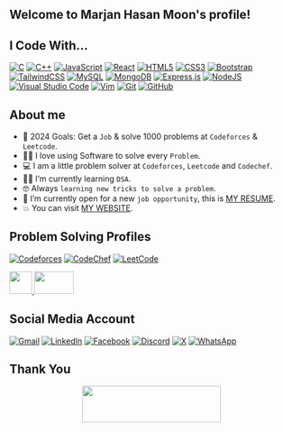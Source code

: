 ## Welcome to Marjan Hasan Moon's profile!

## I Code With...

[![C](https://img.shields.io/badge/c-%2300599C.svg?style=for-the-badge&logo=c&logoColor=white)](#)
[![C++](https://img.shields.io/badge/c++-%2300599C.svg?style=for-the-badge&logo=c%2B%2B&logoColor=white)](#)
[![JavaScript](https://img.shields.io/badge/javascript-%23323330.svg?style=for-the-badge&logo=javascript&logoColor=%23F7DF1E)](#)
[![React](https://img.shields.io/badge/react-%2320232a.svg?style=for-the-badge&logo=react&logoColor=%2361DAFB)](#)
[![HTML5](https://img.shields.io/badge/html5-%23E34F26.svg?style=for-the-badge&logo=html5&logoColor=white)](#)
[![CSS3](https://img.shields.io/badge/css3-%231572B6.svg?style=for-the-badge&logo=css3&logoColor=white)](#)
[![Bootstrap](https://img.shields.io/badge/bootstrap-%238511FA.svg?style=for-the-badge&logo=bootstrap&logoColor=white)](#)
[![TailwindCSS](https://img.shields.io/badge/tailwindcss-%2338B2AC.svg?style=for-the-badge&logo=tailwind-css&logoColor=white)](#)
[![MySQL](https://img.shields.io/badge/mysql-4479A1.svg?style=for-the-badge&logo=mysql&logoColor=white)](#)
[![MongoDB](https://img.shields.io/badge/MongoDB-%234ea94b.svg?style=for-the-badge&logo=mongodb&logoColor=white)](#)
[![Express.js](https://img.shields.io/badge/express.js-%23404d59.svg?style=for-the-badge&logo=express&logoColor=%2361DAFB)](#)
[![NodeJS](https://img.shields.io/badge/node.js-6DA55F?style=for-the-badge&logo=node.js&logoColor=white)](#)
[![Visual Studio Code](https://img.shields.io/badge/Visual%20Studio%20Code-0078d7.svg?style=for-the-badge&logo=visual-studio-code&logoColor=white)](#)
[![Vim](https://img.shields.io/badge/VIM-%2311AB00.svg?style=for-the-badge&logo=vim&logoColor=white)](#)
[![Git](https://img.shields.io/badge/git-%23F05033.svg?style=for-the-badge&logo=git&logoColor=white)](#)
[![GitHub](https://img.shields.io/badge/github-%23121011.svg?style=for-the-badge&logo=github&logoColor=white)](#)

## About me
- :calendar: 2024 Goals: Get a `Job` & solve 1000 problems at `Codeforces` & `Leetcode`.
- :technologist: I love using Software to solve every `Problem`.
- :computer: I am a little problem solver at `Codeforces`, `Leetcode` and `Codechef`.
- :student: I’m currently learning `DSA`.
- :nerd_face: Always `learning new tricks to solve a problem`.
- :thinking: I’m currently open for a new `job opportunity`, this is [MY RESUME](https://drive.google.com/file/d/14nNqT0L-XAVOSVxViWFWLQLnqLo5kCRZ/view?usp=sharing).
- :boom: You can visit [MY WEBSITE](https://marjan-portfolio.netlify.app/).

## Problem Solving Profiles

[![Codeforces](https://img.shields.io/badge/Codeforces-445f9d?style=for-the-badge&logo=Codeforces&logoColor=white)](https://codeforces.com/profile/marjanhasan)
[![CodeChef](https://img.shields.io/badge/CodeChef-%23964B00.svg?style=for-the-badge&logo=CodeChef&logoColor=white)](https://www.codechef.com/users/marjanhasan99)
[![LeetCode](https://img.shields.io/badge/LeetCode-000000?style=for-the-badge&logo=LeetCode&logoColor=#d16c06)](https://leetcode.com/u/moonmarjanhasan/)
<p>
  <a title="CSES" href="https://cses.fi/user/181958">
    <img src="https://cses.fi/logo.png?1" width="40" height="40" />
  </a>
  <a title="Beecrowd" href="https://judge.beecrowd.com/en/profile/747251">
    <img src="https://judge.beecrowd.com/img/5.0/logo-beecrowd.png?1700546944" width="70" height="40" />
  </a>
</p>

## Social Media Account

[![Gmail](https://img.shields.io/badge/Gmail-D14836?style=for-the-badge&logo=gmail&logoColor=white)](moonmarjanhasan@gmail.com)
[![LinkedIn](https://img.shields.io/badge/linkedin-%230077B5.svg?style=for-the-badge&logo=linkedin&logoColor=white)](https://www.linkedin.com/in/marjanhasan/)
[![Facebook](https://img.shields.io/badge/Facebook-%231877F2.svg?style=for-the-badge&logo=Facebook&logoColor=white)](https://www.facebook.com/marjanhasanmoon/)
[![Discord](https://img.shields.io/badge/Discord-%235865F2.svg?style=for-the-badge&logo=discord&logoColor=white)](https://discord.com/users/marjan4426)
[![X](https://img.shields.io/badge/X-%23000000.svg?style=for-the-badge&logo=X&logoColor=white)](https://twitter.com/marjanhasanmoon)
[![WhatsApp](https://img.shields.io/badge/WhatsApp-25D366?style=for-the-badge&logo=whatsapp&logoColor=white)](https://wa.me/880782210366)


## Thank You

<p align="center">
  <img src="https://media.giphy.com/media/jpVnC65DmYeyRL4LHS/giphy.gif" width="70%" height="65px">
</p>
